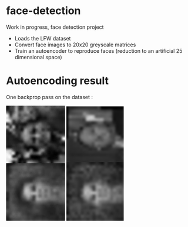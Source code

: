 face-detection
==============

Work in progress, face detection project

* Loads the LFW dataset
* Convert face images to 20x20 greyscale matrices
* Train an autoencoder to reproduce faces (reduction to an artificial 25 dimensional space)

Autoencoding result
===================

One backprop pass on the dataset :

![Autoencoding result](face1.png)
![Autoencoding result 2](face2.png)

